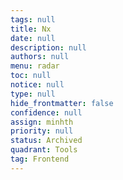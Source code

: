 ```yaml
---
tags: null
title: Nx
date: null
description: null
authors: null
menu: radar
toc: null
notice: null
type: null
hide_frontmatter: false
confidence: null
assign: minhth
priority: null
status: Archived
quadrant: Tools
tag: Frontend
---
```


